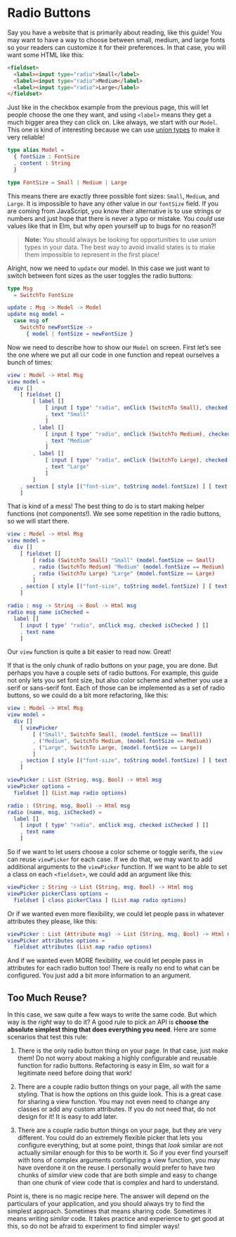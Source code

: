 # Radio Buttons

Say you have a website that is primarily about reading, like this guide! You may want to have a way to choose between small, medium, and large fonts so your readers can customize it for their preferences. In that case, you will want some HTML like this:

```html
<fieldset>
  <label><input type="radio">Small</label>
  <label><input type="radio">Medium</label>
  <label><input type="radio">Large</label>
</fieldset>
```

Just like in the checkbox example from the previous page, this will let people choose the one they want, and using `<label>` means they get a much bigger area they can click on. Like always, we start with our `Model`. This one is kind of interesting because we can use [union types](../types/union_types.md) to make it very reliable!

```elm
type alias Model =
  { fontSize : FontSize
  , content : String
  }

type FontSize = Small | Medium | Large
```

This means there are exactly three possible font sizes: `Small`, `Medium`, and `Large`. It is impossible to have any other value in our `fontSize` field. If you are coming from JavaScript, you know their alternative is to use strings or numbers and just hope that there is never a typo or mistake. You *could* use values like that in Elm, but why open yourself up to bugs for no reason?!

> **Note:** You should always be looking for opportunities to use union types in your data. The best way to avoid invalid states is to make them impossible to represent in the first place!

Alright, now we need to `update` our model. In this case we just want to switch between font sizes as the user toggles the radio buttons:

```elm
type Msg
  = SwitchTo FontSize

update : Msg -> Model -> Model
update msg model =
  case msg of
    SwitchTo newFontSize ->
      { model | fontSize = newFontSize }
```

Now we need to describe how to show our `Model` on screen. First let&rsquo;s see the one where we put all our code in one function and repeat ourselves a bunch of times:

```elm
view : Model -> Html Msg
view model =
  div []
    [ fieldset []
        [ label []
            [ input [ type' "radio", onClick (SwitchTo Small), checked (model.fontSize == Small) ] []
            , text "Small"
            ]
        , label []
            [ input [ type' "radio", onClick (SwitchTo Medium), checked (model.fontSize == Medium) ] []
            , text "Medium"
            ]
        , label []
            [ input [ type' "radio", onClick (SwitchTo Large), checked (model.fontSize == Large) ] []
            , text "Large"
            ]
        ]
    , section [ style [("font-size", toString model.fontSize) ] [ text model.content ]
    ]
```

That is kind of a mess! The best thing to do is to start making helper functions (not components!). We see some repetition in the radio buttons, so we will start there.

```elm
view : Model -> Html Msg
view model =
  div []
    [ fieldset []
        [ radio (SwitchTo Small) "Small" (model.fontSize == Small)
        , radio (SwitchTo Medium) "Medium" (model.fontSize == Medium)
        , radio (SwitchTo Large) "Large" (model.fontSize == Large)
        ]
    , section [ style [("font-size", toString model.fontSize) ] [ text model.content ]
    ]

radio : msg -> String -> Bool -> Html msg
radio msg name isChecked =
  label []
    [ input [ type' "radio", onClick msg, checked isChecked ] []
    , text name
    ]
```

Our `view` function is quite a bit easier to read now. Great!

If that is the only chunk of radio buttons on your page, you are done. But perhaps you have a couple sets of radio buttons. For example, this guide not only lets you set font size, but also color scheme and whether you use a serif or sans-serif font. Each of those can be implemented as a set of radio buttons, so we could do a bit more refactoring, like this:

```elm
view : Model -> Html Msg
view model =
  div []
    [ viewPicker
        [ ("Small", SwitchTo Small, (model.fontSize == Small))
        , ("Medium", SwitchTo Medium, (model.fontSize == Medium))
        , ("Large", SwitchTo Large, (model.fontSize == Large))
        ]
    , section [ style [("font-size", toString model.fontSize) ] [ text model.content ]
    ]

viewPicker : List (String, msg, Bool) -> Html msg
viewPicker options =
  fieldset [] (List.map radio options)

radio : (String, msg, Bool) -> Html msg
radio (name, msg, isChecked) =
  label []
    [ input [ type' "radio", onClick msg, checked isChecked ] []
    , text name
    ]
```

So if we want to let users choose a color scheme or toggle serifs, the `view` can reuse `viewPicker` for each case. If we do that, we may want to add additional arguments to the `viewPicker` function. If we want to be able to set a class on each `<fieldset>`, we could add an argument like this:

```elm
viewPicker : String -> List (String, msg, Bool) -> Html msg
viewPicker pickerClass options =
  fieldset [ class pickerClass ] (List.map radio options)
```

Or if we wanted even more flexibility, we could let people pass in whatever attributes they please, like this:

```elm
viewPicker : List (Attribute msg) -> List (String, msg, Bool) -> Html msg
viewPicker attributes options =
  fieldset attributes (List.map radio options)
```

And if we wanted even MORE flexibility, we could let people pass in attributes for each radio button too! There is really no end to what can be configured. You just add a bit more information to an argument.


## Too Much Reuse?

In this case, we saw quite a few ways to write the same code. But which way is the *right* way to do it? A good rule to pick an API is **choose the absolute simplest thing that does everything you need**. Here are some scenarios that test this rule:

  1. There is the only radio button thing on your page. In that case, just make them! Do not worry about making a highly configurable and reusable function for radio buttons. Refactoring is easy in Elm, so wait for a legitimate need before doing that work!

  2. There are a couple radio button things on your page, all with the same styling. That is how the options on this guide look. This is a great case for sharing a view function. You may not even need to change any classes or add any custom attributes. If you do not need that, do not design for it! It is easy to add later.

  3. There are a couple radio button things on your page, but they are very different. You could do an extremely flexible picker that lets you configure everything, but at some point, things that *look* similar are not actually similar enough for this to be worth it. So if you ever find yourself with tons of complex arguments configuring a view function, you may have overdone it on the reuse. I personally would prefer to have two chunks of *similar* view code that are both simple and easy to change than one chunk of view code that is complex and hard to understand.

Point is, there is no magic recipe here. The answer will depend on the particulars of your application, and you should always try to find the simplest approach. Sometimes that means sharing code. Sometimes it means writing *similar* code. It takes practice and experience to get good at this, so do not be afraid to experiment to find simpler ways!
